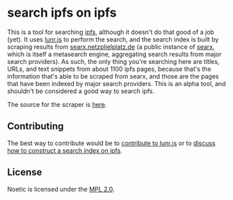 # search ipfs on ipfs

This is a tool for searching [ipfs](https://ipfs.io), although it doesn't do that good of a job (yet). It uses [lunr.js](http://lunrjs.com) to perform the search, and the search index is built by scraping results from [searx.netzplielplatz.de](https://searx.netzplielplatz.de) (a public instance of [searx](https://asciimoo.github.io/searx/), which is itself a metasearch engine, aggregating search results from major search providers). As such, the only thing you're searching here are titles, URLs, and text snippets from about 1100 ipfs pages, because that's the information that's able to be scraped from searx, and those are the pages that have been indexed by major search providers. This is an alpha tool, and shouldn't be considered a good way to search ipfs.

The source for the scraper is [here](https://github.com/doesntgolf/noetic-searx-scraper).

## Contributing

The best way to contribute would be to [contribute to lunr.js](https://github.com/olivernn/lunr.js) or to [discuss how to construct a search index on ipfs](https://github.com/ipfs/archives/issues/8).

## License

Noetic is licensed under the [MPL 2.0](https://www.mozilla.org/en-US/MPL/2.0/).

